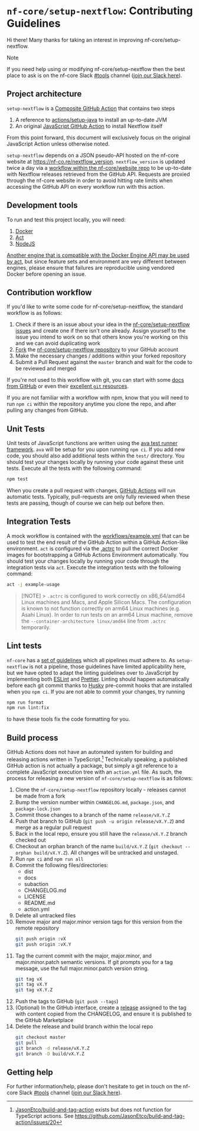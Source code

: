 # `nf-core/setup-nextflow`: Contributing Guidelines

Hi there!
Many thanks for taking an interest in improving nf-core/setup-nextflow.

> [!NOTE]
> If you need help using or modifying nf-core/setup-nextflow then the best place to ask is on the nf-core Slack [#tools](https://nfcore.slack.com/channels/tools) channel ([join our Slack here](https://nf-co.re/join/slack)).

## Project architecture

`setup-nextflow` is a [Composite GitHub Action](https://docs.github.com/en/actions/sharing-automations/creating-actions/creating-a-composite-action) that contains two steps

1. A reference to [actions/setup-java](https://github.com/actions/setup-java) to install an up-to-date JVM
2. An original [JavaScript GitHub Action](https://docs.github.com/en/actions/sharing-automations/creating-actions/creating-a-javascript-action) to install Nextflow itself

From this point forward, this document will exclusively focus on the original JavaScript Action unless otherwise noted.

`setup-nextflow` depends on a JSON pseudo-API hosted on the nf-core website at <https://nf-co.re/nextflow_version>.
`nextflow_version` is updated twice a day via a [workflow within the nf-core/website repo](https://github.com/nf-core/website/blob/main/.github/workflows/build-json-files-and-md-cache.yml) to be up-to-date with Nextflow releases retrieved from the GitHub API.
Requests are proxied through the nf-core website in order to avoid hitting rate limits when accessing the GitHub API on every workflow run with this action.

## Development tools

To run and test this project locally, you will need:

1. [Docker](https://docs.docker.com/engine/install/)
2. [Act](https://nektosact.com/installation/index.html)
3. [NodeJS](https://nodejs.org/en/download)

[Another engine that is compatible with the Docker Engine API may be used by act](https://nektosact.com/usage/custom_engine.html), but since feature sets and environment are very different between engines, please ensure that failures are reproducible using vendored Docker before opening an issue.

## Contribution workflow

If you'd like to write some code for nf-core/setup-nextflow, the standard workflow is as follows:

1. Check if there is an issue about your idea in the [nf-core/setup-nextflow issues](https://github.com/nf-core/setup-nextflow/issues) and create one if there isn't one already. Assign yourself to the issue you intend to work on so that others know you're working on this and we can avoid duplicating work
2. [Fork](https://help.github.com/en/github/getting-started-with-github/fork-a-repo) the [nf-core/setup-nextflow repository](https://github.com/nf-core/setup-nextflow) to your GitHub account
3. Make the necessary changes / additions within your forked repository
4. Submit a Pull Request against the `master` branch and wait for the code to be reviewed and merged

If you're not used to this workflow with git, you can start with some [docs from GitHub](https://help.github.com/en/github/collaborating-with-issues-and-pull-requests) or even their [excellent `git` resources](https://try.github.io/).

If you are not familiar with a workflow with npm, know that you will need to run `npm ci` within the repository anytime you clone the repo, and after pulling any changes from GitHub.

## Unit Tests

Unit tests of JavaScript functions are written using the [ava test runner framework](https://github.com/avajs/ava).
`ava` will be setup for you upon running `npm ci`.
If you add new code, you should also add additional tests within the `test/` directory.
You should test your changes locally by running your code against these unit tests.
Execute all the tests with the following command:

```bash
npm test
```

When you create a pull request with changes, [GitHub Actions](https://github.com/features/actions) will run automatic tests.
Typically, pull-requests are only fully reviewed when these tests are passing, though of course we can help out before then.

## Integration Tests

A mock workflow is contained with the [workflows/example.yml](https://github.com/nf-core/setup-nextflow/tree/master/.github/workflows/example.yml) that can be used to test the end result of the GitHub Action within a GitHub Action-like environment.
`act` is configured via the [.actrc](https://github.com/nf-core/setup-nextflow/tree/master/.actrc) to pull the correct Docker images for bootstrapping a GitHub Actions Environment automatically.
You should test your changes locally by running your code through the integration tests via `act`.
Execute the integration tests with the following command:

```bash
act -j example-usage
```

> [!NOTE] > `.actrc` is configured to work correctly on x86_64/amd64 Linux machines and Macs, and Apple Silicon Macs.
> The configuration is known to not function correctly on arm64 Linux machines (e.g. Asahi Linux).
> In order to run tests on an arm64 Linux machine, remove the `--container-architecture linux/amd64` line from `.actrc` temporarily.

## Lint tests

`nf-core` has a [set of guidelines](https://nf-co.re/developers/guidelines) which all pipelines must adhere to.
As `setup-nextflow` is not a pipeline, those guidelines have limited applicability here, but we have opted to adapt the linting guidelines over to JavaScript by implementing both [ESLint](https://eslint.org/) and [Prettier](https://prettier.io/).
Linting should happen automatically before each git commit thanks to [Husky](https://typicode.github.io/husky/) pre-commit hooks that are installed when you `npm ci`.
If you are not able to commit your changes, try running

```bash
npm run format
npm run lint:fix
```

to have these tools fix the code formatting for you.

## Build process

GitHub Actions does not have an automated system for building and releasing actions written in TypeScript.[^1]
Technically speaking, a published GitHub action is not actually a package, but simply a git reference to a complete JavaScript execution tree with an `action.yml` file.
As such, the process for releasing a new version of `nf-core/setup-nextflow` is as follows:

1. Clone the `nf-core/setup-nextflow` repository locally - releases cannot be made from a fork
2. Bump the version number within `CHANGELOG.md`, `package.json`, and `package-lock.json`
3. Commit those changes to a branch of the name `release/vX.Y.Z`
4. Push that branch to GitHub (`git push -u origin release/vX.Y.Z`) and merge as a regular pull request
5. Back in the local repo, ensure you still have the `release/vX.Y.Z` branch checked out
6. Checkout an orphan branch of the name `build/vX.Y.Z` (`git checkout --orphan build/vX.Y.Z`). All changes will be untracked and unstaged.
7. Run `npm ci` and `npm run all`
8. Commit the following files/directories:
   - dist
   - docs
   - subaction
   - CHANGELOG.md
   - LICENSE
   - README.md
   - action.yml
9. Delete all untracked files
10. Remove major and major.minor version tags for this version from the remote repository
    ```bash
    git push origin :vX
    git push origin :vX.Y
    ```
11. Tag the current commit with the major, major.minor, and major.minor.patch semantic versions. If git prompts you for a tag message, use the full major.minor.patch version string.
    ```bash
    git tag vX
    git tag vX.Y
    git tag vX.Y.Z
    ```
12. Push the tags to GitHub (`git push --tags`)
13. (Optional) In the GitHub interface, create a [release](https://github.com/nf-core/setup-nextflow/releases) assigned to the tag with content copied from the CHANGELOG, and ensure it is published to the GitHub Marketplace
14. Delete the release and build branch within the local repo
    ```bash
    git checkout master
    git pull
    git branch -d release/vX.Y.Z
    git branch -D build/vX.Y.Z
    ```

## Getting help

For further information/help, please don't hesitate to get in touch on the nf-core Slack [#tools](https://nfcore.slack.com/channels/tools) channel ([join our Slack here](https://nf-co.re/join/slack)).

[^1]: [JasonEtco/build-and-tag-action](https://github.com/JasonEtco/build-and-tag-action) exists but does not function for TypeScript actions. See <https://github.com/JasonEtco/build-and-tag-action/issues/20>
